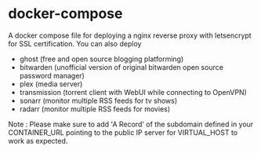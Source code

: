 # docker-compose
A docker compose file for deploying a nginx reverse proxy with letsencrypt for SSL certification. You can also deploy 

- ghost (free and open source blogging platforming)
- bitwarden (unofficial version of original bitwarden open source password manager)
- plex (media server)
- transmission (torrent client with WebUI while connecting to OpenVPN)
- sonarr (monitor multiple RSS feeds for tv shows)
- radarr (monitor multiple RSS feeds for movies)

Note : Please make sure to add 'A Record' of the subdomain defined in your CONTAINER_URL pointing to the public IP server for VIRTUAL_HOST to work as expected.
